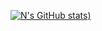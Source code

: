 [![N's GitHub stats](https://github-readme-stats.vercel.app/api?username=Nyukist&show_icons=true&theme=dark&hide=stars&hide_title=true&count_private=true&layout=compact))](https://github.com/anuraghazra/github-readme-stats)


<!--
**Nyukist/Nyukist** is a ✨ _special_ ✨ repository because its `README.md` (this file) appears on your GitHub profile.

Here are some ideas to get you started:

- 🔭 I’m currently working on ...
- 🌱 I’m currently learning ...
- 👯 I’m looking to collaborate on ...
- 🤔 I’m looking for help with ...
- 💬 Ask me about ...
- 📫 How to reach me: ...
- 😄 Pronouns: ...
- ⚡ Fun fact: ...
-->
